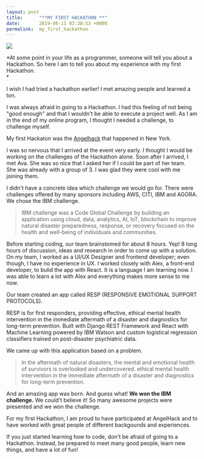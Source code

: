 ```yaml
---
layout: post
title:      "**MY FIRST HACKATHON **"
date:       2019-06-11 03:38:53 +0000
permalink:  my_first_hackathon
---
```


![](https://imgur.com/a/hHlpgxr)

*At some point in your life as a programmer, someone will tell you about a Hackathon. So here I am to tell you about my experience with my first Hackathon.  
*

I wish I had tried a hackathon earlier! I met amazing people and learned a ton.

I was always afraid in going to a Hackathon. I had this feeling of not being "good enough" and  that I wouldn't be able to execute a project well.  As I am in the end of my online program, I thought I needed a challenge, to challenge myself.

My first Hackaton was the [Angelhack](https://angelhack.com/global-hackathon-series/) that happened in New York.

I was so nervous that I arrived at the event very early. I thought I would be working on the challenges of the Hackathon alone.  Soon after I arrived, I met Ava. She was so nice that I asked her  if I could be part of her team.  
She was already with a group of 3. I was glad they were cool with me joining them. 

I didn't have a concrete idea which challenge we would go for.  There were challenges offered by many  sponsors including AWS, CITI, IBM and  AGORA.  We chose the  IBM challenge.

>  IBM challenge was a Code Global Challenge by building an application using cloud, data, analytics, AI, IoT, blockchain to improve natural disaster preparedness, response, or recovery focused on the health and well-being of individuals and communities.

Before starting coding, our team brainstomed for about  8 hours. Yep! 8 long hours of discussion, ideas and research in order to come up with a solution. On my team, I worked as a UI/UX Designer and  frontend developer;  even though, I have  no experience in UX. I worked closely with Alex,  a front-end developer,  to bulid the app with React. It is a language I am learning now. I was able to learn a lot with Alex and everything makes more sense to me now.

Our team created an app called RESP (RESPONSIVE EMOTIONAL SUPPORT PROTOCOLS).

RESP is for first responders, providing effective, ethical mental health intervention in the immediate aftermath of a disaster and diagnostics for long-term prevention. Built with Django REST Framework and React with Machine Learning powered by IBM Watson and custom logistical regression classifiers trained on post-disaster psychiatric data.

We came up with this application based on a problem. 

> In the aftermath of natural disasters, the mental and emotional health of survivors  is overlooked and undercovered. ethical mental health intervention in the immediate aftermath of a disaster and diagnostics for long-term prevention.

And an amazing app was born. And guess what! **We won the IBM challenge.** We could't believe it! So many awesome projects were presented and we won the challenge.

For my first Hackathon, I am proud to have participated at AngelHack and to have worked with great people of different backgounds and experiences.
 
If you just started learning how to code, don't be afraid of going to a Hackathon. Instead, be prepared to meet many good people, learn new things, and have a lot of fun! 


